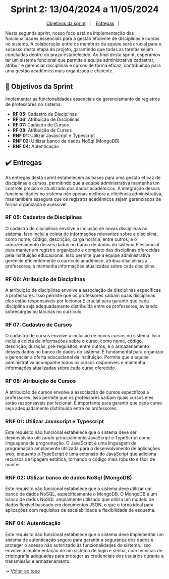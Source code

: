 <span id="topo">

<h1 align="center">Sprint 2: 13/04/2024 a 11/05/2024</h1>

<p align="center">
    <a href="#objetivos">Objetivos da sprint</a> &nbsp |&nbsp &nbsp
    <a href="#entregas">Entregas</a> &nbsp |&nbsp &nbsp
</p>

Nesta segunda sprint, nosso foco está na implementação das funcionalidades essenciais para a gestão eficiente de disciplinas e cursos no sistema. A colaboração entre os membros da equipe será crucial para o sucesso desta etapa do projeto, garantindo que todas as tarefas sejam concluídas dentro do prazo estabelecido. Ao final desta sprint, esperamos ter um sistema funcional que permita à equipe administrativa cadastrar, atribuir e gerenciar disciplinas e cursos de forma eficaz, contribuindo para uma gestão acadêmica mais organizada e eficiente.

<span id="objetivos">
    
## :dart: Objetivos da Sprint
Implementar as funcionalidades essenciais de gerenciamento de registros de professores no sistema:
- **RF 05:** Cadastro de Disciplinas
- **RF 06:** Atribuição de Disciplinas
- **RF 07:** Cadastro de Cursos
- **RF 08:** Atribuição de Cursos
- **RNF 01:** Utilizar Javascript e Typescript
- **RNF 02:** Utilizar banco de dados NoSql (MongoDB)
- **RNF 04:** Autenticação

<span id="entregas">
        
## :heavy_check_mark: Entregas
As entregas desta sprint estabelecem as bases para uma gestão eficaz de disciplinas e cursos, permitindo que a equipe administrativa mantenha um controle preciso e atualizado dos dados acadêmicos. A integração dessas funcionalidades no sistema não apenas melhora a eficiência administrativa, mas também assegura que os registros acadêmicos sejam gerenciados de forma organizada e acessível. 

### RF 05: Cadastro de Disciplinas

O cadastro de disciplinas envolve a inclusão de novas disciplinas no sistema. Isso inclui a coleta de informações relevantes sobre a disciplina, como nome, código, descrição, carga horária, entre outros, e o armazenamento desses dados no banco de dados do sistema.É essencial para manter um registro organizado e completo das disciplinas oferecidas pela instituição educacional. Isso permite que a equipe administrativa gerencie eficientemente o currículo acadêmico, atribua disciplinas a professores, e mantenha informações atualizadas sobre cada disciplina.

### RF 06: Atribuição de Disciplinas

A atribuição de disciplinas envolve a associação de disciplinas específicas a professores. Isso permite que os professores saibam quais disciplinas eles estão responsáveis por lecionar.É crucial para garantir que cada disciplina seja adequadamente distribuída entre os professores, evitando sobrecargas ou lacunas no currículo.

### RF 07: Cadastro de Cursos

O cadastro de cursos envolve a inclusão de novos cursos no sistema. Isso inclui a coleta de informações sobre o curso, como nome, código, descrição, duração, pré-requisitos, entre outros, e o armazenamento desses dados no banco de dados do sistema. É fundamental para organizar e gerenciar a oferta educacional da instituição. Permite que a equipe administrativa acompanhe todos os cursos disponíveis e mantenha informações atualizadas sobre cada curso oferecido.

### RF 08: Atribuição de Cursos

A atribuição de cursos envolve a associação de cursos específicos a professores. Isso permite que os professores saibam quais cursos eles estão responsáveis por lecionar. É importante para garantir que cada curso seja adequadamente distribuído entre os professores.

### RNF 01: Utilizar Javascript e Typescript

Este requisito não funcional estabelece que o sistema deve ser desenvolvido utilizando principalmente JavaScript e TypeScript como linguagens de programação. O JavaScript é uma linguagem de programação amplamente utilizada para o desenvolvimento de aplicações web, enquanto o TypeScript é uma extensão do JavaScript que adiciona recursos de tipagem estática, tornando o código mais robusto e fácil de manter.

### RNF 02: Utilizar banco de dados NoSql (MongoDB)

Este requisito não funcional estabelece que o sistema deve utilizar um banco de dados NoSQL, especificamente o MongoDB. O MongoDB é um banco de dados NoSQL amplamente utilizado que utiliza um modelo de dados flexível baseado em documentos JSON, o que o torna ideal para aplicações com requisitos de escalabilidade e flexibilidade de esquema.

### RNF 04: Autenticação

Este requisito não funcional estabelece que o sistema deve implementar um sistema de autenticação seguro para garantir a segurança dos dados e proteger o acesso não autorizado às funcionalidades do sistema. Isso envolve a implementação de um sistema de login e senha, com técnicas de criptografia adequadas para proteger as credenciais dos usuários durante a transmissão e armazenamento.

→ [Voltar ao topo](#topo)
